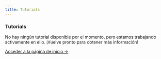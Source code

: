```yaml
---
title: Tutorials
---
```


<div class="card">
  <h3>Tutorials</h3>
  <p>No hay ningún tutorial disponible por el momento, pero estamos trabajando activamente en ello. ¡Vuelve pronto para obtener más información!</p>
  <a href="../" class="card-link">Acceder a la página de inicio &rarr;</a>
</div>